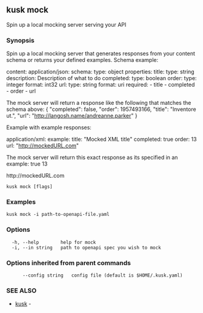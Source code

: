 ## kusk mock

Spin up a local mocking server serving your API

### Synopsis

Spin up a local mocking server that generates responses from your content schema or returns your defined examples.
Schema example:

content:
 application/json:
  schema:
   type: object
   properties:
    title:
     type: string
     description: Description of what to do
    completed:
     type: boolean
    order:
     type: integer
     format: int32
    url:
     type: string
     format: uri
   required:
    - title
    - completed
    - order
    - url

The mock server will return a response like the following that matches the schema above:
{
 "completed": false,
 "order": 1957493166,
 "title": "Inventore ut.",
 "url": "http://langosh.name/andreanne.parker"
}

Example with example responses:

application/xml:
 example:
  title: "Mocked XML title"
  completed: true
  order: 13
  url: "http://mockedURL.com"

The mock server will return this exact response as its specified in an example:
<doc>
 <completed>true</completed>
 <order>13</order>
 <title>Mocked XML title</title>
 <url>http://mockedURL.com</url>
</doc>


```
kusk mock [flags]
```

### Examples

```
kusk mock -i path-to-openapi-file.yaml
```

### Options

```
  -h, --help        help for mock
  -i, --in string   path to openapi spec you wish to mock
```

### Options inherited from parent commands

```
      --config string   config file (default is $HOME/.kusk.yaml)
```

### SEE ALSO

* [kusk](kusk.md)	 - 


